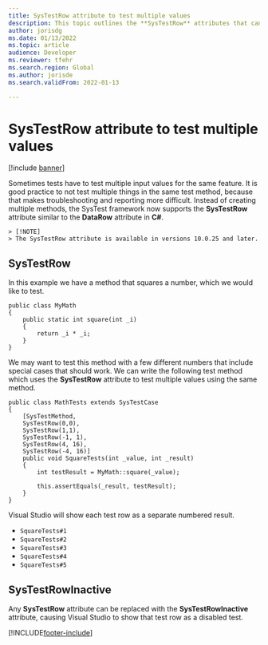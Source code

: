 ```yaml
---
title: SysTestRow attribute to test multiple values
description: This topic outlines the **SysTestRow** attributes that can be used with SysTest methods for the purpose of testing multiple values.
author: jorisdg
ms.date: 01/13/2022
ms.topic: article
audience: Developer
ms.reviewer: tfehr
ms.search.region: Global
ms.author: jorisde
ms.search.validFrom: 2022-01-13

---
```


# SysTestRow attribute to test multiple values

[!include [banner](../includes/banner.md)]

Sometimes tests have to test multiple input values for the same feature. It is good practice to not test multiple things in the same test method, because that makes troubleshooting and reporting more difficult. Instead of creating multiple methods, the SysTest framework now supports the **SysTestRow** attribute similar to the **DataRow** attribute in **C#**.

    > [!NOTE]
    > The SysTestRow attribute is available in versions 10.0.25 and later.

## SysTestRow

In this example we have a method that squares a number, which we would like to test.

```xpp
public class MyMath
{
    public static int square(int _i)
    {
        return _i * _i;
    }
}
```

We may want to test this method with a few different numbers that include special cases that should work. We can write the following test method which uses the **SysTestRow** attribute to test multiple values using the same method.

```xpp
public class MathTests extends SysTestCase
{
    [SysTestMethod,
    SysTestRow(0,0),
    SysTestRow(1,1),
    SysTestRow(-1, 1),
    SysTestRow(4, 16),
    SysTestRow(-4, 16)]
    public void SquareTests(int _value, int _result)
    {
        int testResult = MyMath::square(_value);

        this.assertEquals(_result, testResult);
    }
}
```

Visual Studio will show each test row as a separate numbered result.

- `SquareTests#1`
- `SquareTests#2`
- `SquareTests#3`
- `SquareTests#4`
- `SquareTests#5`

## SysTestRowInactive

Any **SysTestRow** attribute can be replaced with the **SysTestRowInactive** attribute, causing Visual Studio to show that test row as a disabled test.


[!INCLUDE[footer-include](../../../includes/footer-banner.md)]
